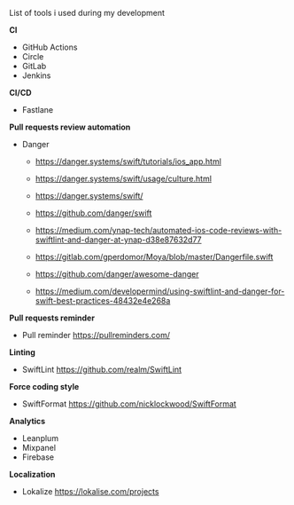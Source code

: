 List of tools i used during my development

**CI**
* GitHub Actions
* Circle 
* GitLab
* Jenkins 

**CI/CD**
* Fastlane 

**Pull requests review automation** 
* Danger 
  - https://danger.systems/swift/tutorials/ios_app.html
  - https://danger.systems/swift/usage/culture.html
  - https://danger.systems/swift/
  - https://github.com/danger/swift
  - https://medium.com/ynap-tech/automated-ios-code-reviews-with-swiftlint-and-danger-at-ynap-d38e87632d77
  
  - https://gitlab.com/gperdomor/Moya/blob/master/Dangerfile.swift
  - https://github.com/danger/awesome-danger
  - https://medium.com/developermind/using-swiftlint-and-danger-for-swift-best-practices-48432e4e268a

**Pull requests reminder**
* Pull reminder https://pullreminders.com/

**Linting**
* SwiftLint https://github.com/realm/SwiftLint

**Force coding style**
* SwiftFormat https://github.com/nicklockwood/SwiftFormat

**Analytics**
* Leanplum 
* Mixpanel
* Firebase 

**Localization**
* Lokalize https://lokalise.com/projects

